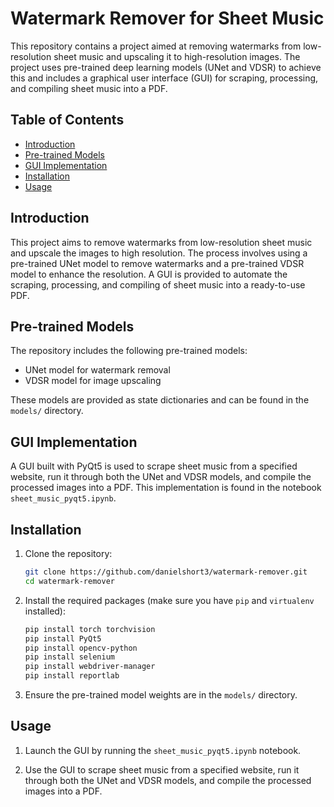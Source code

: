 # Watermark Remover for Sheet Music

This repository contains a project aimed at removing watermarks from low-resolution sheet music and upscaling it to high-resolution images. The project uses pre-trained deep learning models (UNet and VDSR) to achieve this and includes a graphical user interface (GUI) for scraping, processing, and compiling sheet music into a PDF.

## Table of Contents

- [Introduction](#introduction)
- [Pre-trained Models](#pre-trained-models)
- [GUI Implementation](#gui-implementation)
- [Installation](#installation)
- [Usage](#usage)

## Introduction

This project aims to remove watermarks from low-resolution sheet music and upscale the images to high resolution. The process involves using a pre-trained UNet model to remove watermarks and a pre-trained VDSR model to enhance the resolution. A GUI is provided to automate the scraping, processing, and compiling of sheet music into a ready-to-use PDF.

## Pre-trained Models

The repository includes the following pre-trained models:
- UNet model for watermark removal
- VDSR model for image upscaling

These models are provided as state dictionaries and can be found in the `models/` directory.

## GUI Implementation

A GUI built with PyQt5 is used to scrape sheet music from a specified website, run it through both the UNet and VDSR models, and compile the processed images into a PDF. This implementation is found in the notebook `sheet_music_pyqt5.ipynb`.

## Installation

1. Clone the repository:
    ```bash
    git clone https://github.com/danielshort3/watermark-remover.git
    cd watermark-remover
    ```

2. Install the required packages (make sure you have `pip` and `virtualenv` installed):
    ```bash
    pip install torch torchvision
    pip install PyQt5
    pip install opencv-python
    pip install selenium
    pip install webdriver-manager
    pip install reportlab
    ```

3. Ensure the pre-trained model weights are in the `models/` directory.

## Usage

1. Launch the GUI by running the `sheet_music_pyqt5.ipynb` notebook.

2. Use the GUI to scrape sheet music from a specified website, run it through both the UNet and VDSR models, and compile the processed images into a PDF.

